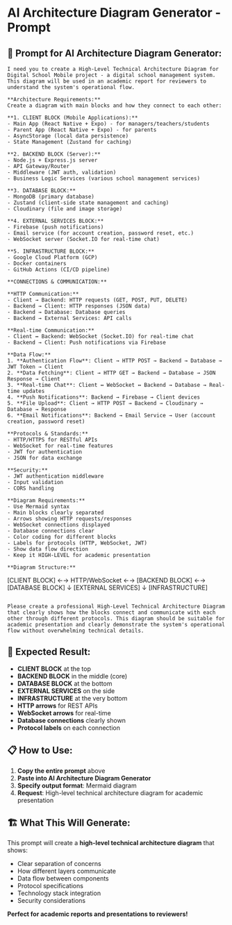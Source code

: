 # AI Architecture Diagram Generator - Prompt

## 🤖 **Prompt for AI Architecture Diagram Generator:**

```
I need you to create a High-Level Technical Architecture Diagram for Digital School Mobile project - a digital school management system. This diagram will be used in an academic report for reviewers to understand the system's operational flow.

**Architecture Requirements:**
Create a diagram with main blocks and how they connect to each other:

**1. CLIENT BLOCK (Mobile Applications):**
- Main App (React Native + Expo) - for managers/teachers/students
- Parent App (React Native + Expo) - for parents
- AsyncStorage (local data persistence)
- State Management (Zustand for caching)

**2. BACKEND BLOCK (Server):**
- Node.js + Express.js server
- API Gateway/Router
- Middleware (JWT auth, validation)
- Business Logic Services (various school management services)

**3. DATABASE BLOCK:**
- MongoDB (primary database)
- Zustand (client-side state management and caching)
- Cloudinary (file and image storage)

**4. EXTERNAL SERVICES BLOCK:**
- Firebase (push notifications)
- Email service (for account creation, password reset, etc.)
- WebSocket server (Socket.IO for real-time chat)

**5. INFRASTRUCTURE BLOCK:**
- Google Cloud Platform (GCP)
- Docker containers
- GitHub Actions (CI/CD pipeline)

**CONNECTIONS & COMMUNICATION:**

**HTTP Communication:**
- Client → Backend: HTTP requests (GET, POST, PUT, DELETE)
- Backend → Client: HTTP responses (JSON data)
- Backend → Database: Database queries
- Backend → External Services: API calls

**Real-time Communication:**
- Client ↔ Backend: WebSocket (Socket.IO) for real-time chat
- Backend → Client: Push notifications via Firebase

**Data Flow:**
1. **Authentication Flow**: Client → HTTP POST → Backend → Database → JWT Token → Client
2. **Data Fetching**: Client → HTTP GET → Backend → Database → JSON Response → Client
3. **Real-time Chat**: Client ↔ WebSocket ↔ Backend → Database → Real-time updates
4. **Push Notifications**: Backend → Firebase → Client devices
5. **File Upload**: Client → HTTP POST → Backend → Cloudinary → Database → Response
6. **Email Notifications**: Backend → Email Service → User (account creation, password reset)

**Protocols & Standards:**
- HTTP/HTTPS for RESTful APIs
- WebSocket for real-time features
- JWT for authentication
- JSON for data exchange

**Security:**
- JWT authentication middleware
- Input validation
- CORS handling

**Diagram Requirements:**
- Use Mermaid syntax
- Main blocks clearly separated
- Arrows showing HTTP requests/responses
- WebSocket connections displayed
- Database connections clear
- Color coding for different blocks
- Labels for protocols (HTTP, WebSocket, JWT)
- Show data flow direction
- Keep it HIGH-LEVEL for academic presentation

**Diagram Structure:**
```
[CLIENT BLOCK] ←→ HTTP/WebSocket ←→ [BACKEND BLOCK] ←→ [DATABASE BLOCK]
                                    ↓
                              [EXTERNAL SERVICES]
                                    ↓
                              [INFRASTRUCTURE]
```

Please create a professional High-Level Technical Architecture Diagram that clearly shows how the blocks connect and communicate with each other through different protocols. This diagram should be suitable for academic presentation and clearly demonstrate the system's operational flow without overwhelming technical details.
```

## 🎯 **Expected Result:**

- **CLIENT BLOCK** at the top
- **BACKEND BLOCK** in the middle (core)
- **DATABASE BLOCK** at the bottom
- **EXTERNAL SERVICES** on the side
- **INFRASTRUCTURE** at the very bottom
- **HTTP arrows** for REST APIs
- **WebSocket arrows** for real-time
- **Database connections** clearly shown
- **Protocol labels** on each connection

## 📋 **How to Use:**

1. **Copy the entire prompt** above
2. **Paste into AI Architecture Diagram Generator**
3. **Specify output format**: Mermaid diagram
4. **Request**: High-level technical architecture diagram for academic presentation

## 🏗️ **What This Will Generate:**

This prompt will create a **high-level technical architecture diagram** that shows:
- Clear separation of concerns
- How different layers communicate
- Data flow between components
- Protocol specifications
- Technology stack integration
- Security considerations

**Perfect for academic reports and presentations to reviewers!**
